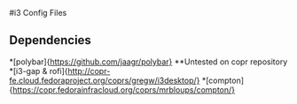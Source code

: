 #i3 Config Files

## Dependencies
*[polybar]{https://github.com/jaagr/polybar}
**Untested on copr repository
*[i3-gap & rofi]{http://copr-fe.cloud.fedoraproject.org/coprs/gregw/i3desktop/}
*[compton]{https://copr.fedorainfracloud.org/coprs/mrbloups/compton/}

